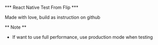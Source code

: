 *** React Native Test From Flip ***

Made with love, build as instruction on github

** Note **
- If want to use full performance, use production mode when testing